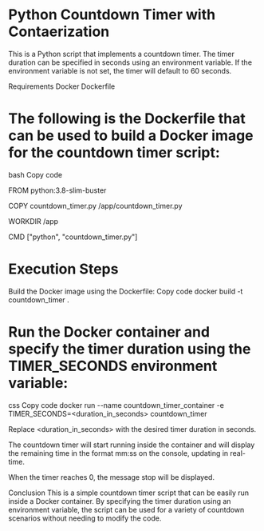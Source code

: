 # Python Countdown Timer with Contaerization

This is a Python script that implements a countdown timer. The timer duration can be specified in seconds using an environment variable. If the environment variable is not set, the timer will default to 60 seconds.

Requirements
Docker
Dockerfile
# The following is the Dockerfile that can be used to build a Docker image for the countdown timer script:

bash
Copy code

FROM python:3.8-slim-buster

COPY countdown_timer.py /app/countdown_timer.py

WORKDIR /app

CMD ["python", "countdown_timer.py"]

# Execution Steps
Build the Docker image using the Dockerfile:
Copy code
  docker build -t countdown_timer .
  
# Run the Docker container and specify the timer duration using the TIMER_SECONDS environment variable:
css
Copy code
  docker run --name countdown_timer_container -e TIMER_SECONDS=<duration_in_seconds> countdown_timer
  
Replace <duration_in_seconds> with the desired timer duration in seconds.

The countdown timer will start running inside the container and will display the remaining time in the format mm:ss on the console, updating in real-time.

When the timer reaches 0, the message stop will be displayed.

Conclusion
This is a simple countdown timer script that can be easily run inside a Docker container. By specifying the timer duration using an environment variable, the script can be used for a variety of countdown scenarios without needing to modify the code.
